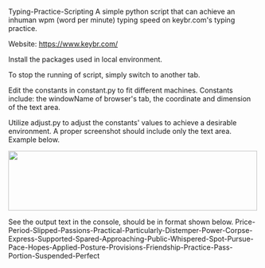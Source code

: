 Typing-Practice-Scripting
A simple python script that can achieve an inhuman wpm (word per minute) typing speed on keybr.com's typing practice.

Website:
https://www.keybr.com/

Install the packages used in local environment.

To stop the running of script, simply switch to another tab.

Edit the constants in constant.py to fit different machines.
Constants include: the windowName of browser's tab, the coordinate and dimension of the text area.

Utilize adjust.py to adjust the constants' values to achieve a desirable environment.
A proper screenshot should include only the text area. Example below.

<img src="https://github.com/Li-Hsiu/Typing-Practice-Scripting/assets/114332175/07741be8-5b33-442b-869a-5ed9f97e687d" width="500" height="120">

See the output text in the console, should be in format shown below.
Price-Period-Slipped-Passions-Practical-Particularly-Distemper-Power-Corpse-Express-Supported-Spared-Approaching-Public-Whispered-Spot-Pursue-Pace-Hopes-Applied-Posture-Provisions-Friendship-Practice-Pass-Portion-Suspended-Perfect

